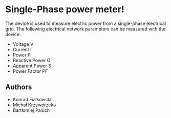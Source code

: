 # Single-Phase power meter!


The device is used to measure electric power from a single-phase electrical grid.
The following electrical network parameters can be measured with the device:
* Voltage V
* Current I
* Power P
* Reactive Power Q
* Apparent Power S
* Power Factor PF

## Authors 
- Konrad Fiałkowski
- Michał Krzyworzeka
- Bartłomiej Paluch